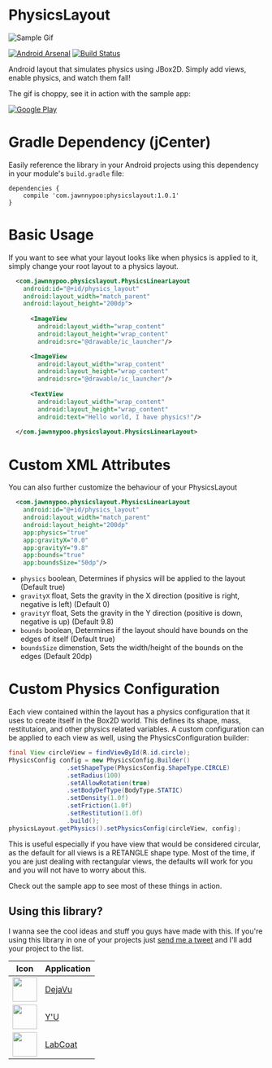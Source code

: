 # PhysicsLayout

![Sample Gif](http://fat.gfycat.com/TotalCheerfulDromedary.gif)

[![Android Arsenal](https://img.shields.io/badge/Android%20Arsenal-PhysicsLayout-brightgreen.svg?style=flat)](http://android-arsenal.com/details/1/1762) [![Build Status](https://travis-ci.org/Jawnnypoo/PhysicsLayout.svg?branch=master)](https://travis-ci.org/Jawnnypoo/PhysicsLayout)

Android layout that simulates physics using JBox2D. Simply add views, enable physics, and watch them fall!

The gif is choppy, see it in action with the sample app:

[![Google Play](https://raw.githubusercontent.com/Jawnnypoo/PhysicsLayout/master/art/google-play-badge.png)](https://play.google.com/store/apps/details?id=com.jawnnypoo.physicslayout.sample)

# Gradle Dependency (jCenter)

Easily reference the library in your Android projects using this dependency in your module's `build.gradle` file:

```Gradle
dependencies {
    compile 'com.jawnnypoo:physicslayout:1.0.1'
}
```

# Basic Usage
If you want to see what your layout looks like when physics is applied to it, simply change your root layout to a physics layout. 
```xml
  <com.jawnnypoo.physicslayout.PhysicsLinearLayout
    android:id="@+id/physics_layout"
    android:layout_width="match_parent"
    android:layout_height="200dp">
            
      <ImageView
        android:layout_width="wrap_content"
        android:layout_height="wrap_content"
        android:src="@drawable/ic_launcher"/>

      <ImageView
        android:layout_width="wrap_content"
        android:layout_height="wrap_content"
        android:src="@drawable/ic_launcher"/>
              
      <TextView
        android:layout_width="wrap_content"
        android:layout_height="wrap_content"
        android:text="Hello world, I have physics!"/>
            
  </com.jawnnypoo.physicslayout.PhysicsLinearLayout>
```     
# Custom XML Attributes
You can also further customize the behaviour of your PhysicsLayout
    
```xml  
  <com.jawnnypoo.physicslayout.PhysicsLinearLayout
    android:id="@+id/physics_layout"
    android:layout_width="match_parent"
    android:layout_height="200dp"
    app:physics="true"
    app:gravityX="0.0"
    app:gravityY="9.8"
    app:bounds="true"
    app:boundsSize="50dp"/>
```            

 * `physics` boolean, Determines if physics will be applied to the layout (Default true)
 * `gravityX` float, Sets the gravity in the X direction (positive is right, negative is left) (Default 0)
 * `gravityY` float, Sets the gravity in the Y direction (positive is down, negative is up) (Default 9.8)
 * `bounds` boolean, Determines if the layout should have bounds on the edges of itself (Default true)
 * `boundsSize` dimenstion, Sets the width/height of the bounds on the edges (Default 20dp)

# Custom Physics Configuration
Each view contained within the layout has a physics configuration that it uses to create itself in the Box2D world. This defines its shape, mass, restitutaion, and other physics related variables. A custom configuration can be applied to each view as well, using the PhysicsConfiguration builder:

```java
final View circleView = findViewById(R.id.circle);
PhysicsConfig config = new PhysicsConfig.Builder()
                .setShapeType(PhysicsConfig.ShapeType.CIRCLE)
                .setRadius(100)
                .setAllowRotation(true)
                .setBodyDefType(BodyType.STATIC)
                .setDensity(1.0f)
                .setFriction(1.0f)
                .setRestitution(1.0f)
                .build();
physicsLayout.getPhysics().setPhysicsConfig(circleView, config);
```

This is useful especially if you have view that would be considered circular, as the default for all views is a RETANGLE shape type. Most of the time, if you are just dealing with rectangular views, the defaults will work for you and you will not have to worry about this. 

Check out the sample app to see most of these things in action.

## Using this library?

I wanna see the cool ideas and stuff you guys have made with this. If you're using this library in one of your projects just [send me a tweet](https://twitter.com/Jawnnypoo) and I'll add your project to the list.


Icon | Application
------------ | -------------
<img src="https://lh6.ggpht.com/bD8GKGQKsT-QD7vk6eV74I1JvOUOdDv7dxHN2_RghjigfStO7_kjk4PRqOb2XohG2Q=w300-rw" width="48" height="48" /> | [DejaVu]
<img src="https://lh3.googleusercontent.com/yUX513TrmvL7qnpCeyGsnw5ydjGVokY2ZKqOgc5pGD60F4JkVE4smmJyKVb8H-IZsw=w300-rw" width="48" height="48" /> | [Y'U]
<img src="https://lh3.googleusercontent.com/kI_H1o6q1ug7YcsD6B0BPkq0DUxdLYTOAEvny7wRE4fEPa130rFlzZS-6viGBumzhw=w300-rw" width="48" height="48" /> | [LabCoat]
[DejaVu]:https://play.google.com/store/apps/details?id=vincorp.in.dejavu
[Y'U]:https://play.google.com/store/apps/details?id=com.brounie.yumultimedia
[LabCoat]:https://play.google.com/store/apps/details?id=com.commit451.gitlab
